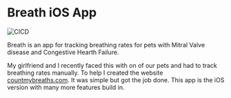# Breath iOS App

![CICD](https://github.com/LucasCarioca/breath-ios/workflows/CICD/badge.svg)

Breath is an app for tracking breathing rates for pets with Mitral Valve disease and Congestive Hearth Failure. 

My girlfriend and I recently faced this with on of our pets and had to track breathing rates manually. To help I created the website [countmybreaths.com](https://countmybreaths.com). It was simple but got the job done. This app is the iOS version with many more features build in. 